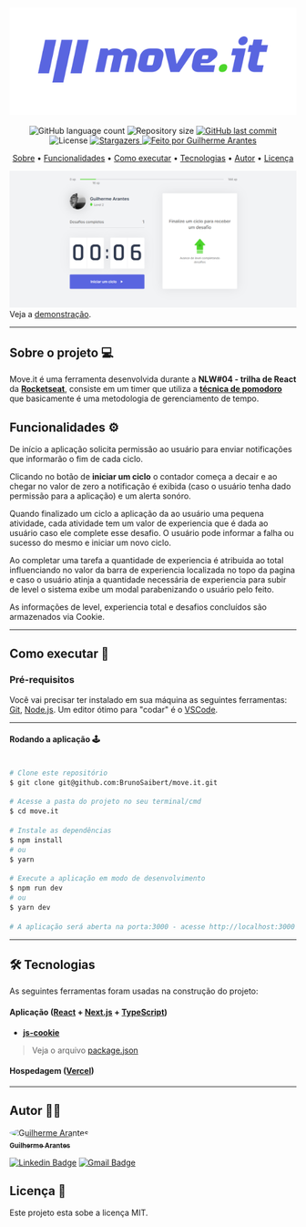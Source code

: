 <h1 align="center" style="padding: 50px; background: #fff;">
    <img alt="moveit" title="moveit" src="https://raw.githubusercontent.com/guiaran/moveit/master/public/logo-full.svg" />
</h1>

<p align="center">
  <img alt="GitHub language count" src="https://img.shields.io/github/languages/count/GuiAran/moveit?color=%2304D361&style=for-the-badge">

  <img alt="Repository size" src="https://img.shields.io/github/repo-size/guiaran/moveit?style=for-the-badge">

  <a href="https://github.com/guiaran/moveit/commits/master">
    <img alt="GitHub last commit" src="https://img.shields.io/github/last-commit/guiaran/moveit?style=for-the-badge">
  </a>

   <img alt="License" src="https://img.shields.io/badge/license-MIT-brightgreen?style=for-the-badge">
   <a href="https://github.com/guiaran/moveit/stargazers">
    <img alt="Stargazers" src="https://img.shields.io/github/stars/guiaran/moveit?style=for-the-badge">
  </a>

  <a href="#">
    <img alt="Feito por Guilherme Arantes" src="https://img.shields.io/badge/Feito%20por-Guilherme%20Arantes-%231b9?style=for-the-badge">
  </a>

</p>

<p align="center">
 <a href="#--sobre-o-projeto">Sobre</a> •
 <a href="#-%EF%B8%8F-funcionalidades">Funcionalidades</a> •
 <a href="#--como-executar">Como executar</a> •
 <a href="#--tecnologias">Tecnologias</a> •
 <a href="#--autor">Autor</a> •
 <a href="#--licença">Licença</a>
</p>

![](https://raw.githubusercontent.com/guiaran/moveit/master/public/screenshot.png)
Veja a [demonstração](https://moveit-guiaran.vercel.app/index).

---

## [](https://github.com/guiaran/moveit#--sobre-o-projeto) Sobre o projeto 💻 

Move.it é uma ferramenta desenvolvida durante a **NLW#04 - trilha de React** da [**Rocketseat**](https://rocketseat.com.br/), consiste em um timer que utiliza a [**técnica de pomodoro**](https://g.co/kgs/nRFQEo) que basicamente é uma metodologia de gerenciamento de tempo.

## [](https://github.com/guiaran/moveit#-%EF%B8%8F-funcionalidades) Funcionalidades  ⚙️ 

De início a aplicação solicita permissão ao usuário para enviar notificações que informarão o fim de cada ciclo.

Clicando no botão de **iniciar um ciclo** o contador começa a decair e ao chegar no valor de zero a notificação é exibida (caso o usuário tenha dado permissão para a aplicação) e um alerta sonóro.

Quando finalizado um ciclo a aplicação da ao usuário uma pequena atividade, cada atividade tem um valor de experiencia que é dada ao usuário caso ele complete esse desafio. O usuário pode informar a falha ou sucesso do mesmo e iniciar um novo ciclo. 

Ao completar uma tarefa a quantidade de experiencia é atribuida ao total influenciando no valor da barra de experiencia localizada no topo da pagina e caso o usuário atinja a quantidade necessária de experiencia para subir de level o sistema exibe um modal parabenizando o usuário pelo feito.

As informações de level, experiencia total e desafios concluídos são armazenados via Cookie.

---

## [](https://github.com/guiaran/moveit#--como-executar) Como executar 🚀 

### Pré-requisitos

Você vai precisar ter instalado em sua máquina as seguintes ferramentas:
[Git](https://git-scm.com), [Node.js](https://nodejs.org/en/).
Um editor ótimo para "codar" é o [VSCode](https://code.visualstudio.com/).

---
#### Rodando a aplicação 🕹️

```bash

# Clone este repositório
$ git clone git@github.com:BrunoSaibert/move.it.git

# Acesse a pasta do projeto no seu terminal/cmd
$ cd move.it

# Instale as dependências
$ npm install
# ou
$ yarn

# Execute a aplicação em modo de desenvolvimento
$ npm run dev
# ou
$ yarn dev

# A aplicação será aberta na porta:3000 - acesse http://localhost:3000

```
---

## [](https://github.com/guiaran/moveit#--tecnologias) 🛠 Tecnologias

As seguintes ferramentas foram usadas na construção do projeto:

#### **Aplicação** (**[React](https://reactjs.org/)** + **[Next.js](https://nextjs.org/)** + **[TypeScript](https://www.typescriptlang.org/)**)

- **[js-cookie](https://github.com/js-cookie/js-cookie#readme)**

> Veja o arquivo [package.json](https://github.com/BrunoSaibert/move.it/blob/main/package.json)
#### **Hospedagem** (**[Vercel](https://vercel.com/)**)

---

## [](https://github.com/guiaran/moveit#--autor) Autor 🧑‍💻

<a href="#">
 <img style="border-radius: 50%;" src="https://avatars.githubusercontent.com/u/14330234?s=60&v=4" width="100px;" alt="Guilherme Arantes"/>
 <br />
 <sub><b>Guilherme Arantes</b></sub></a>
 <br />
 
[![Linkedin Badge](https://img.shields.io/badge/-LinkedIn-blue?style=for-the-badge&logo=Linkedin&logoColor=white&link=https://www.linkedin.com/in/guiaran/)](https://www.linkedin.com/in/guiaran/)
[![Gmail Badge](https://img.shields.io/badge/-Gmail-c14438?style=for-the-badge&logo=Gmail&logoColor=white&link=mailto:guilhermearantes.dev@gmail.com)](mailto:guilhermearantes.dev@gmail.com)



## [](https://github.com/guiaran/moveit#--licença) Licença 📝

Este projeto esta sobe a licença MIT.

